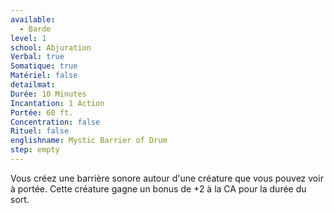 ```yaml
---
available:
  - Barde
level: 1
school: Abjuration
Verbal: true
Somatique: true
Matériel: false
detailmat:
Durée: 10 Minutes
Incantation: 1 Action
Portée: 60 ft.
Concentration: false
Rituel: false
englishname: Mystic Barrier of Drum
step: empty
---
```

Vous créez une barrière sonore autour d'une créature que vous pouvez voir à portée. Cette créature gagne un bonus de +2 à la CA pour la durée du sort.